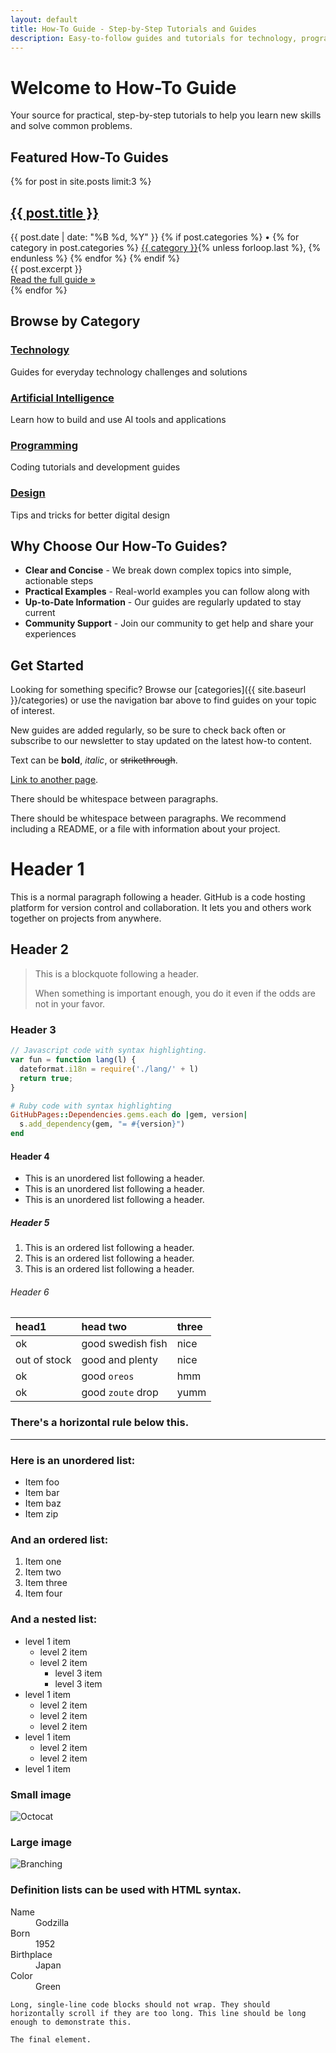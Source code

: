 ```yaml
---
layout: default
title: How-To Guide - Step-by-Step Tutorials and Guides
description: Easy-to-follow guides and tutorials for technology, programming, AI, and more
---
```


# Welcome to How-To Guide

Your source for practical, step-by-step tutorials to help you learn new skills and solve common problems.

## Featured How-To Guides

<div class="featured-posts">
  {% for post in site.posts limit:3 %}
    <article class="post">
      <h2 class="post-title">
        <a href="{{ post.url | relative_url }}">{{ post.title }}</a>
      </h2>
      <div class="post-meta">
        <span class="post-date">{{ post.date | date: "%B %d, %Y" }}</span>
        {% if post.categories %}
          • 
          <span class="post-categories">
            {% for category in post.categories %}
              <a href="{{ site.baseurl }}/categories/{{ category }}">{{ category }}</a>{% unless forloop.last %}, {% endunless %}
            {% endfor %}
          </span>
        {% endif %}
      </div>
      <div class="post-excerpt">
        {{ post.excerpt }}
      </div>
      <a href="{{ post.url | relative_url }}" class="read-more">Read the full guide &raquo;</a>
    </article>
  {% endfor %}
</div>

## Browse by Category

<div class="category-list">
  <div class="category">
    <h3><a href="{{ site.baseurl }}/categories/technology">Technology</a></h3>
    <p>Guides for everyday technology challenges and solutions</p>
  </div>
  
  <div class="category">
    <h3><a href="{{ site.baseurl }}/categories/ai">Artificial Intelligence</a></h3>
    <p>Learn how to build and use AI tools and applications</p>
  </div>
  
  <div class="category">
    <h3><a href="{{ site.baseurl }}/categories/programming">Programming</a></h3>
    <p>Coding tutorials and development guides</p>
  </div>
  
  <div class="category">
    <h3><a href="{{ site.baseurl }}/categories/design">Design</a></h3>
    <p>Tips and tricks for better digital design</p>
  </div>
</div>

## Why Choose Our How-To Guides?

* **Clear and Concise** - We break down complex topics into simple, actionable steps
* **Practical Examples** - Real-world examples you can follow along with
* **Up-to-Date Information** - Our guides are regularly updated to stay current
* **Community Support** - Join our community to get help and share your experiences

## Get Started

Looking for something specific? Browse our [categories]({{ site.baseurl }}/categories) or use the navigation bar above to find guides on your topic of interest.

New guides are added regularly, so be sure to check back often or subscribe to our newsletter to stay updated on the latest how-to content.

Text can be **bold**, _italic_, or ~~strikethrough~~.

[Link to another page](./another-page.html).

There should be whitespace between paragraphs.

There should be whitespace between paragraphs. We recommend including a README, or a file with information about your project.

# Header 1

This is a normal paragraph following a header. GitHub is a code hosting platform for version control and collaboration. It lets you and others work together on projects from anywhere.

## Header 2

> This is a blockquote following a header.
>
> When something is important enough, you do it even if the odds are not in your favor.

### Header 3

```js
// Javascript code with syntax highlighting.
var fun = function lang(l) {
  dateformat.i18n = require('./lang/' + l)
  return true;
}
```

```ruby
# Ruby code with syntax highlighting
GitHubPages::Dependencies.gems.each do |gem, version|
  s.add_dependency(gem, "= #{version}")
end
```

#### Header 4

*   This is an unordered list following a header.
*   This is an unordered list following a header.
*   This is an unordered list following a header.

##### Header 5

1.  This is an ordered list following a header.
2.  This is an ordered list following a header.
3.  This is an ordered list following a header.

###### Header 6

| head1        | head two          | three |
|:-------------|:------------------|:------|
| ok           | good swedish fish | nice  |
| out of stock | good and plenty   | nice  |
| ok           | good `oreos`      | hmm   |
| ok           | good `zoute` drop | yumm  |

### There's a horizontal rule below this.

* * *

### Here is an unordered list:

*   Item foo
*   Item bar
*   Item baz
*   Item zip

### And an ordered list:

1.  Item one
1.  Item two
1.  Item three
1.  Item four

### And a nested list:

- level 1 item
  - level 2 item
  - level 2 item
    - level 3 item
    - level 3 item
- level 1 item
  - level 2 item
  - level 2 item
  - level 2 item
- level 1 item
  - level 2 item
  - level 2 item
- level 1 item

### Small image

![Octocat](https://github.githubassets.com/images/icons/emoji/octocat.png)

### Large image

![Branching](https://guides.github.com/activities/hello-world/branching.png)


### Definition lists can be used with HTML syntax.

<dl>
<dt>Name</dt>
<dd>Godzilla</dd>
<dt>Born</dt>
<dd>1952</dd>
<dt>Birthplace</dt>
<dd>Japan</dd>
<dt>Color</dt>
<dd>Green</dd>
</dl>

```
Long, single-line code blocks should not wrap. They should horizontally scroll if they are too long. This line should be long enough to demonstrate this.
```

```
The final element.
```

